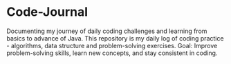 # Code-Journal
Documenting my journey of daily coding challenges and learning from basics to advance of Java.
This repository  is my daily log of coding practice - algorithms, data structure and problem-solving exercises.
Goal: Improve problem-solving skills, learn new concepts, and stay consistent in coding.

